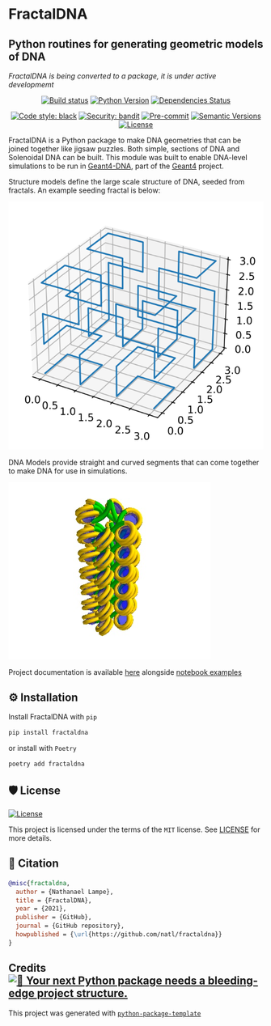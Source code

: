 FractalDNA
===
Python routines for generating geometric models of DNA
---

*FractalDNA is being converted to a package, it is under active developmemt*

<div align="center">

[![Build status](https://github.com/natl/fractaldna/workflows/build/badge.svg?branch=master&event=push)](https://github.com/natl/fractaldna/actions?query=workflow%3Abuild)
[![Python Version](https://img.shields.io/pypi/pyversions/fractaldna.svg)](https://pypi.org/project/fractaldna/)
[![Dependencies Status](https://img.shields.io/badge/dependencies-up%20to%20date-brightgreen.svg)](https://github.com/natl/fractaldna/pulls?utf8=%E2%9C%93&q=is%3Apr%20author%3Aapp%2Fdependabot)

[![Code style: black](https://img.shields.io/badge/code%20style-black-000000.svg)](https://github.com/psf/black)
[![Security: bandit](https://img.shields.io/badge/security-bandit-green.svg)](https://github.com/PyCQA/bandit)
[![Pre-commit](https://img.shields.io/badge/pre--commit-enabled-brightgreen?logo=pre-commit&logoColor=white)](https://github.com/natl/fractaldna/blob/master/.pre-commit-config.yaml)
[![Semantic Versions](https://img.shields.io/badge/%20%20%F0%9F%93%A6%F0%9F%9A%80-semantic--versions-e10079.svg)](https://github.com/natl/fractaldna/releases)
[![License](https://img.shields.io/github/license/natl/fractaldna)](https://github.com/natl/fractaldna/blob/master/LICENSE)

</div>

FractalDNA is a Python package to make DNA geometries that can be joined together like
jigsaw puzzles. Both simple, sections of DNA and Solenoidal DNA can be built. This
module was built to enable DNA-level simulations to be run in [Geant4-DNA](http://geant4-dna.in2p3.fr/), part of the
[Geant4](geant4.cern.ch/) project.

Structure models define the large scale structure of DNA,
seeded from fractals. An example seeding fractal is below:

![A 3-D iterated Hilbert Curve](https://github.com/natl/fractaldna/blob/master/docs/source/images/fractal-path.svg)

DNA Models provide straight and curved segments that can come together to
make DNA for use in simulations.

![A straight solenoidal DNA segment](https://github.com/natl/fractaldna/blob/master/docs/source/images/single_solenoid_line_plot.jpg)

Project documentation is available [here](http://natl.github.io/fractaldna/) alongside [notebook examples](http://natl.github.io/fractaldna/examples.html)

## ⚙️ Installation

Install FractalDNA with `pip`

```bash
pip install fractaldna
```

or install with `Poetry`

```bash
poetry add fractaldna
```

## 🛡 License

[![License](https://img.shields.io/github/license/fractaldna/fractaldna)](https://github.com/natl/fractaldna/blob/master/LICENSE)

This project is licensed under the terms of the `MIT` license. See [LICENSE](https://github.com/natl/fractaldna/blob/master/LICENSE) for more details.

## 📃 Citation

```bibtex
@misc{fractaldna,
  author = {Nathanael Lampe},
  title = {FractalDNA},
  year = {2021},
  publisher = {GitHub},
  journal = {GitHub repository},
  howpublished = {\url{https://github.com/natl/fractaldna}}
}
```

## Credits [![🚀 Your next Python package needs a bleeding-edge project structure.](https://img.shields.io/badge/python--package--template-%F0%9F%9A%80-brightgreen)](https://github.com/TezRomacH/python-package-template)

This project was generated with [`python-package-template`](https://github.com/TezRomacH/python-package-template)